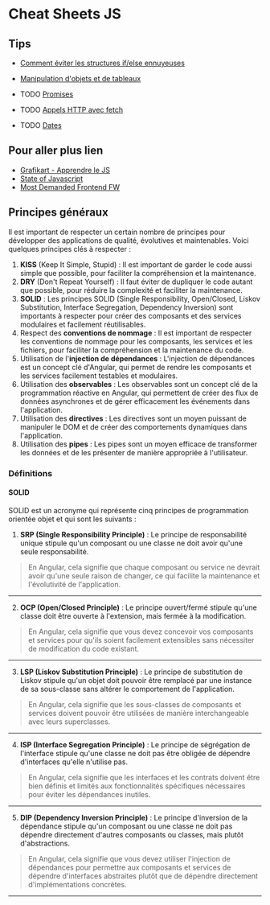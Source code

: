# Cheat Sheets JS

## Tips 

* [Comment éviter les structures if/else ennuyeuses](tips/AVOID_IF_ELSE.md)
* [Manipulation d'objets et de tableaux](tips/OBJECT_MANIPULATION.md)

* TODO [Promises](PROMISES.md)
* TODO [Appels HTTP avec fetch](HTTP_WITH_FETCH.md)
* TODO [Dates](DATES.md)


## Pour aller plus lien

* [Grafikart - Apprendre le JS](https://grafikart.fr/formations/formation-javascript)
* [State of Javascript](https://stateofjs.com/en-US)
* [Most Demanded Frontend FW](https://www.devjobsscanner.com/blog/the-most-demanded-frontend-frameworks/)


## Principes généraux

Il est important de respecter un certain nombre de principes pour développer des applications de qualité, évolutives et maintenables. Voici quelques principes clés à respecter :

1. **KISS** (Keep It Simple, Stupid) : Il est important de garder le code aussi simple que possible, pour faciliter la compréhension et la maintenance.
2. **DRY** (Don't Repeat Yourself) : Il faut éviter de dupliquer le code autant que possible, pour réduire la complexité et faciliter la maintenance.
3. **SOLID** : Les principes SOLID (Single Responsibility, Open/Closed, Liskov Substitution, Interface Segregation, Dependency Inversion) sont importants à respecter pour créer des composants et des services modulaires et facilement réutilisables.
4. Respect des **conventions de nommage** : Il est important de respecter les conventions de nommage pour les composants, les services et les fichiers, pour faciliter la compréhension et la maintenance du code.
5. Utilisation de l'**injection de dépendances** : L'injection de dépendances est un concept clé d'Angular, qui permet de rendre les composants et les services facilement testables et modulaires.
6. Utilisation des **observables** : Les observables sont un concept clé de la programmation réactive en Angular, qui permettent de créer des flux de données asynchrones et de gérer efficacement les événements dans l'application.
7. Utilisation des **directives** : Les directives sont un moyen puissant de manipuler le DOM et de créer des comportements dynamiques dans l'application.
8. Utilisation des **pipes** : Les pipes sont un moyen efficace de transformer les données et de les présenter de manière appropriée à l'utilisateur.

### Définitions

#### SOLID

SOLID est un acronyme qui représente cinq principes de programmation orientée objet et qui sont les suivants :

1. **SRP (Single Responsibility Principle)** : Le principe de responsabilité unique stipule qu'un composant ou une classe ne doit avoir qu'une seule responsabilité.
> En Angular, cela signifie que chaque composant ou service ne devrait avoir qu'une seule raison de changer, ce qui facilite la maintenance et l'évolutivité de l'application.
___
2. **OCP (Open/Closed Principle)** : Le principe ouvert/fermé stipule qu'une classe doit être ouverte à l'extension, mais fermée à la modification.
>En Angular, cela signifie que vous devez concevoir vos composants et services pour qu'ils soient facilement extensibles sans nécessiter de modification du code existant.
---
3. **LSP (Liskov Substitution Principle)** : Le principe de substitution de Liskov stipule qu'un objet doit pouvoir être remplacé par une instance de sa sous-classe sans altérer le comportement de l'application.
>En Angular, cela signifie que les sous-classes de composants et services doivent pouvoir être utilisées de manière interchangeable avec leurs superclasses.
---
4. **ISP (Interface Segregation Principle)** : Le principe de ségrégation de l'interface stipule qu'une classe ne doit pas être obligée de dépendre d'interfaces qu'elle n'utilise pas.
>En Angular, cela signifie que les interfaces et les contrats doivent être bien définis et limités aux fonctionnalités spécifiques nécessaires pour éviter les dépendances inutiles.
---
5. **DIP (Dependency Inversion Principle)** : Le principe d'inversion de la dépendance stipule qu'un composant ou une classe ne doit pas dépendre directement d'autres composants ou classes, mais plutôt d'abstractions.
>En Angular, cela signifie que vous devez utiliser l'injection de dépendances pour permettre aux composants et services de dépendre d'interfaces abstraites plutôt que de dépendre directement d'implémentations concrètes.
___